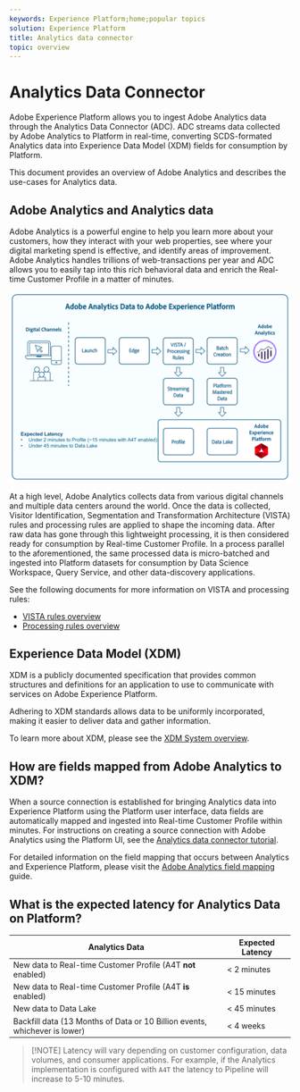 ```yaml
---
keywords: Experience Platform;home;popular topics
solution: Experience Platform
title: Analytics data connector
topic: overview
---
```


# Analytics Data Connector

Adobe Experience Platform allows you to ingest Adobe Analytics data through the Analytics Data Connector (ADC). ADC streams data collected by Adobe Analytics to Platform in real-time, converting SCDS-formated Analytics data into Experience Data Model (XDM) fields for consumption by Platform.

This document provides an overview of Adobe Analytics and describes the use-cases for Analytics data.

## Adobe Analytics and Analytics data

Adobe Analytics is a powerful engine to help you learn more about your customers, how they interact with your web properties, see where your digital marketing spend is effective, and identify areas of improvement. Adobe Analytics handles trillions of web-transactions per year and ADC allows you to easily tap into this rich behavioral data and enrich the Real-time Customer Profile in a matter of minutes.

![](./images/analytics-data-experience-platform.png)

At a high level, Adobe Analytics collects data from various digital channels and multiple data centers around the world. Once the data is collected, Visitor Identification, Segmentation and Transformation Architecture (VISTA) rules and processing rules are applied to shape the incoming data. After raw data has gone through this lightweight processing, it is then considered ready for consumption by Real-time Customer Profile. In a process parallel to the aforementioned, the same processed data is micro-batched and ingested into Platform datasets for consumption by Data Science Workspace, Query Service, and other data-discovery applications.

See the following documents for more information on VISTA and processing rules:
*   [VISTA rules overview](https://marketing.adobe.com/resources/help/en_US/reference/VISTA.html)
*   [Processing rules overview](https://docs.adobe.com/content/help/en/analytics/admin/admin-tools/processing-rules/processing-rules.html)

## Experience Data Model (XDM)

XDM is a publicly documented specification that provides common structures and definitions for an application to use to communicate with services on Adobe Experience Platform.

Adhering to XDM standards allows data to be uniformly incorporated, making it easier to deliver data and gather information.

To learn more about XDM, please see the [XDM System overview](../../../xdm/home.md).

## How are fields mapped from Adobe Analytics to XDM?

When a source connection is established for bringing Analytics data into Experience Platform using the Platform user interface, data fields are automatically mapped and ingested into Real-time Customer Profile within minutes. For instructions on creating a source connection with Adobe Analytics using the Platform UI, see the [Analytics data connector tutorial](../../tutorials/ui/create/adobe-applications/analytics.md).

For detailed information on the field mapping that occurs between Analytics and Experience Platform, please visit the [Adobe Analytics field mapping](./mapping/analytics.md) guide.

## What is the expected latency for Analytics Data on Platform?

| Analytics Data | Expected Latency |
| -------------- | ---------------- |
| New data to Real-time Customer Profile (A4T **not** enabled) | < 2 minutes |
| New data to Real-time Customer Profile (A4T **is** enabled) | < 15 minutes |
| New data to Data Lake | < 45 minutes |
| Backfill data (13 Months of Data or 10 Billion events, whichever is lower) | < 4 weeks |

>[!NOTE] Latency will vary depending on customer configuration, data volumes, and consumer applications. For example, if the Analytics implementation is configured with `A4T` the latency to Pipeline will increase to 5-10 minutes.